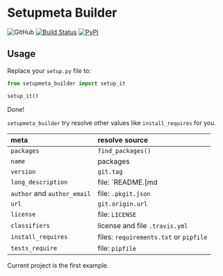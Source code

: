 # Setupmeta Builder

![GitHub](https://img.shields.io/github/license/Cologler/setupmeta_builder-python.svg)
[![Build Status](https://travis-ci.com/Cologler/setupmeta_builder-python.svg?branch=master)](https://travis-ci.com/Cologler/setupmeta_builder-python)
[![PyPI](https://img.shields.io/pypi/v/setupmeta_builder.svg)](https://pypi.org/project/setupmeta_builder/)

## Usage

Replace your `setup.py` file to:

```py
from setupmeta_builder import setup_it

setup_it()
```

Done!

`setupmeta_builder` try resolve other values like `install_requires` for you.

|meta|resolve source|
|:-|:-|
|`packages`|`find_packages()`|
|`name`|packages|
|`version`|`git.tag`|
|`long_description`|file: `README.[md|rst]`|
|`author` and `author_email`|file: `.pkgit.json`|
|`url`|`git.origin.url`|
|`license`|file: `LICENSE`|
|`classifiers`|license and file `.travis.yml`|
|`install_requires`|files: `requirements.txt` or `pipfile`|
|`tests_require`|file: `pipfile`|

Current project is the first example.
